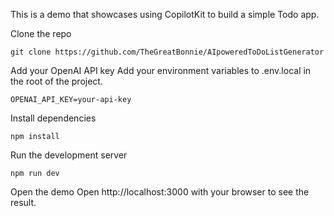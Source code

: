 This is a demo that showcases using CopilotKit to build a simple Todo app.

Clone the repo

```
git clone https://github.com/TheGreatBonnie/AIpoweredToDoListGenerator
```

Add your OpenAI API key
Add your environment variables to .env.local in the root of the project.

```
OPENAI_API_KEY=your-api-key
```

Install dependencies

```
npm install
```

Run the development server

```
npm run dev
```

Open the demo
Open http://localhost:3000 with your browser to see the result.

